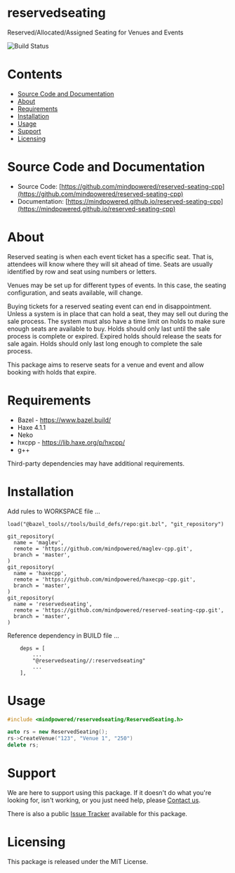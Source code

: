 
reservedseating
===============
Reserved/Allocated/Assigned Seating for Venues and Events

![Build Status](https://mindpowered.dev/assets/images/github-badges/build-passing.svg)

Contents
========

* [Source Code and Documentation](#source-code-and-documentation)
* [About](#about)
* [Requirements](#requirements)
* [Installation](#installation)
* [Usage](#usage)
* [Support](#support)
* [Licensing](#licensing)

# Source Code and Documentation
- Source Code: [https://github.com/mindpowered/reserved-seating-cpp](https://github.com/mindpowered/reserved-seating-cpp)
- Documentation: [https://mindpowered.github.io/reserved-seating-cpp](https://mindpowered.github.io/reserved-seating-cpp)

# About
Reserved seating is when each event ticket has a specific seat. That is, attendees will know where they will sit ahead of time. Seats are usually identified by row and seat using numbers or letters.

Venues may be set up for different types of events. In this case, the seating configuration, and seats available, will change.

Buying tickets for a reserved seating event can end in disappointment. Unless a system is in place that can hold a seat, they may sell out during the sale process. The system must also have a time limit on holds to make sure enough seats are available to buy. Holds should only last until the sale process is complete or expired. Expired holds should release the seats for sale again. Holds should only last long enough to complete the sale process.

This package aims to reserve seats for a venue and event and allow booking with holds that expire.

# Requirements
- Bazel - https://www.bazel.build/
- Haxe 4.1.1
- Neko
- hxcpp - https://lib.haxe.org/p/hxcpp/
- g++


Third-party dependencies may have additional requirements.

# Installation
Add rules to WORKSPACE file ...

```
load("@bazel_tools//tools/build_defs/repo:git.bzl", "git_repository")

git_repository(
  name = 'maglev',
  remote = 'https://github.com/mindpowered/maglev-cpp.git',
  branch = 'master',
)
git_repository(
  name = 'haxecpp',
  remote = 'https://github.com/mindpowered/haxecpp-cpp.git',
  branch = 'master',
)
git_repository(
  name = 'reservedseating',
  remote = 'https://github.com/mindpowered/reserved-seating-cpp.git',
  branch = 'master',
)
```

Reference dependency in BUILD file ...

```
    deps = [
        ...
        "@reservedseating//:reservedseating"
        ...
    ],
```


# Usage
```cpp
#include <mindpowered/reservedseating/ReservedSeating.h>

auto rs = new ReservedSeating();
rs->CreateVenue("123", "Venue 1", "250")
delete rs;
```


# Support
We are here to support using this package. If it doesn't do what you're looking for, isn't working, or you just need help, please [Contact us][contact].

There is also a public [Issue Tracker][bugs] available for this package.

# Licensing
This package is released under the MIT License.



[bugs]: https://github.com/mindpowered/reserved-seating-cpp/issues
[contact]: https://mindpowered.dev/support/?ref=reserved-seating-cpp/
[docs]: https://mindpowered.github.io/reserved-seating-cpp/
[licensing]: https://mindpowered.dev/?ref=reserved-seating-cpp
[purchase]: https://mindpowered.dev/purchase/
